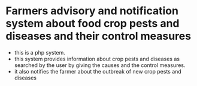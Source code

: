 # Farmers advisory and notification system about food crop pests and diseases and their control measures
* this is a php system.
* this system provides information about crop pests and diseases as searched by the user by giving the causes and the control measures.
* it also notifies the farmer about the outbreak of new crop pests and diseases
